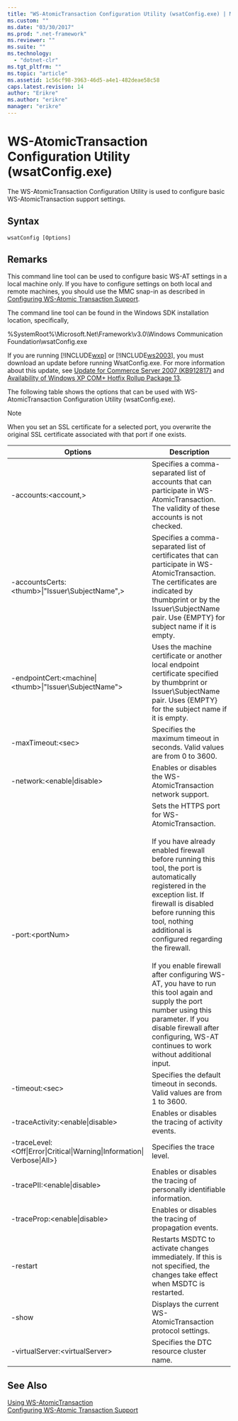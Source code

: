 ```yaml
---
title: "WS-AtomicTransaction Configuration Utility (wsatConfig.exe) | Microsoft Docs"
ms.custom: ""
ms.date: "03/30/2017"
ms.prod: ".net-framework"
ms.reviewer: ""
ms.suite: ""
ms.technology: 
  - "dotnet-clr"
ms.tgt_pltfrm: ""
ms.topic: "article"
ms.assetid: 1c56cf98-3963-46d5-a4e1-482deae58c58
caps.latest.revision: 14
author: "Erikre"
ms.author: "erikre"
manager: "erikre"
---
```

# WS-AtomicTransaction Configuration Utility (wsatConfig.exe)
The WS-AtomicTransaction Configuration Utility is used to configure basic WS-AtomicTransaction support settings.  
  
## Syntax  
  
```  
wsatConfig [Options]  
```  
  
## Remarks  
 This command line tool can be used to configure basic WS-AT settings in a local machine only. If you have to configure settings on both local and remote machines, you should use the MMC snap-in as described in [Configuring WS-Atomic Transaction Support](../../../docs/framework/wcf/feature-details/configuring-ws-atomic-transaction-support.md).  
  
 The command line tool can be found in the Windows SDK installation location, specifically,  
  
 %SystemRoot%\Microsoft.Net\Framework\v3.0\Windows Communication Foundation\wsatConfig.exe  
  
 If you are running [!INCLUDE[wxp](../../../includes/wxp-md.md)] or [!INCLUDE[ws2003](../../../includes/ws2003-md.md)], you must download an update before running WsatConfig.exe. For more information about this update, see [Update for Commerce Server 2007 (KB912817)](http://go.microsoft.com/fwlink/?LinkId=95340) and [Availability of Windows XP COM+ Hotfix Rollup Package 13](http://go.microsoft.com/fwlink/?LinkId=95341).  
  
 The following table shows the options that can be used with WS-AtomicTransaction Configuration Utility (wsatConfig.exe).  
  
> [!NOTE]
>  When you set an SSL certificate for a selected port, you overwrite the original SSL certificate associated with that port if one exists.  
  
|Options|Description|  
|-------------|-----------------|  
|-accounts:\<account,>|Specifies a comma-separated list of accounts that can participate in WS-AtomicTransaction. The validity of these accounts is not checked.|  
|-accountsCerts:\<thumb>&#124;"Issuer\SubjectName",>|Specifies a comma-separated list of certificates that can participate in WS-AtomicTransaction. The certificates are indicated by thumbprint or by the Issuer\SubjectName pair. Use {EMPTY} for subject name if it is empty.|  
|-endpointCert:<machine&#124;\<thumb>&#124;"Issuer\SubjectName">|Uses the machine certificate or another local endpoint certificate specified by thumbprint or Issuer\SubjectName pair. Uses {EMPTY} for the subject name if it is empty.|  
|-maxTimeout:\<sec>|Specifies the maximum timeout in seconds. Valid values are from 0 to 3600.|  
|-network:\<enable&#124;disable>|Enables or disables the WS-AtomicTransaction network support.|  
|-port:\<portNum>|Sets the HTTPS port for WS-AtomicTransaction.<br /><br /> If you have already enabled firewall before running this tool, the port is automatically registered in the exception list. If firewall is disabled before running this tool, nothing additional is configured regarding the firewall.<br /><br /> If you enable firewall after configuring WS-AT, you have to run this tool again and supply the port number using this parameter. If you disable firewall after configuring, WS-AT continues to work without additional input.|  
|-timeout:\<sec>|Specifies the default timeout in seconds. Valid values are from 1 to 3600.|  
|-traceActivity:\<enable&#124;disable>|Enables or disables the tracing of activity events.|  
|-traceLevel:\<Off&#124;Error&#124;Critical&#124;Warning&#124;Information&#124; Verbose&#124;All>}|Specifies the trace level.|  
|-tracePII:\<enable&#124;disable>|Enables or disables the tracing of personally identifiable information.|  
|-traceProp:\<enable&#124;disable>|Enables or disables the tracing of propagation events.|  
|-restart|Restarts MSDTC to activate changes immediately. If this is not specified, the changes take effect when MSDTC is restarted.|  
|-show|Displays the current WS-AtomicTransaction protocol settings.|  
|-virtualServer:\<virtualServer>|Specifies the DTC resource cluster name.|  
  
## See Also  
 [Using WS-AtomicTransaction](../../../docs/framework/wcf/feature-details/using-ws-atomictransaction.md)   
 [Configuring WS-Atomic Transaction Support](../../../docs/framework/wcf/feature-details/configuring-ws-atomic-transaction-support.md)
